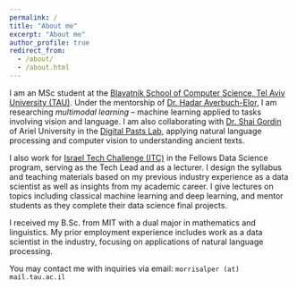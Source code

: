 ```yaml
---
permalink: /
title: "About me"
excerpt: "About me"
author_profile: true
redirect_from: 
  - /about/
  - /about.html
---
```


I am an MSc student at the [Blavatnik School of Computer Science, Tel Aviv University (TAU)](https://en-exact-sciences.tau.ac.il/computer). Under the mentorship of [Dr. Hadar Averbuch-Elor](https://www.cs.cornell.edu/~hadarelor/), I am researching *multimodal learning* – machine learning applied to tasks involving vision and language. I am also collaborating with [Dr. Shai Gordin](https://ariel.academia.edu/ShaiGordin) of Ariel University in the [Digital Pasts Lab](https://digitalpasts.github.io/), applying natural language processing and computer vision to understanding ancient texts.

I also work for [Israel Tech Challenge (ITC)](https://www.itc.tech/) in the Fellows Data Science program, serving as the Tech Lead and as a lecturer. I design the syllabus and teaching materials based on my previous industry experience as a data scientist as well as insights from my academic career. I give lectures on topics including classical machine learning and deep learning, and mentor students as they complete their data science final projects.

I received my B.Sc. from MIT with a dual major in mathematics and linguistics. My prior employment experience includes work as a data scientist in the industry, focusing on applications of natural language processing.

You may contact me with inquiries via email: `morrisalper (at) mail.tau.ac.il`